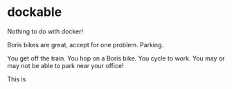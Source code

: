 dockable
========

Nothing to do with docker!

Boris bikes are great, accept for one problem. Parking.

You get off the train.
You hop on a Boris bike.
You cycle to work.
You may or may not be able to park near your office!

This is 
